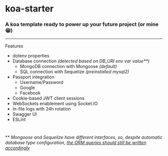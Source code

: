 # koa-starter

### A koa template ready to power up your future project (or mine 😁)
----
Features

- dotenv properties
- Database connection *(detected based on DB_URI env var value\*\*)*
  - MongoDB connection with Mongoose *(default)*
  - SQL connection with Sequelize *(preinstalled mysql2)*
- Passport integration
  - Username/Password
  - Google
  - Facebook
- Cookie-based JWT client sessions
- WebSockets enablement using Socket.IO
- In-file logs with 24h rotation
- Swagger UI
- ESLint

#
** *Mongoose and Sequelize have different interfaces, so, despite automatic database type configuration, 
[the ORM queries should still be written accordingly](./services/user.js)*
